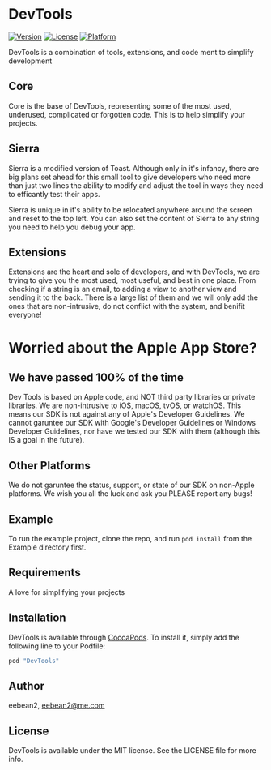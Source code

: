 # DevTools

[![Version](https://img.shields.io/cocoapods/v/DevTools.svg?style=flat)](http://cocoapods.org/pods/DevTools)
[![License](https://img.shields.io/cocoapods/l/DevTools.svg?style=flat)](http://cocoapods.org/pods/DevTools)
[![Platform](https://img.shields.io/cocoapods/p/DevTools.svg?style=flat)](http://cocoapods.org/pods/DevTools)

DevTools is a combination of tools, extensions, and code ment to simplify development

## Core

Core is the base of DevTools, representing some of the most used, underused, complicated or forgotten code. This is to help simplify your projects.

## Sierra

Sierra is a modified version of Toast. Although only in it's infancy, there are big plans set ahead for this small tool to give developers who need more than just two lines the ability to modify and adjust the tool in ways they need to efficantly test their apps.

Sierra is unique in it's ability to be relocated anywhere around the screen and reset to the top left. You can also set the content of Sierra to any string you need to help you debug your app.

## Extensions

Extensions are the heart and sole of developers, and with DevTools, we are trying to give you the most used, most useful, and best in one place. From checking if a string is an email, to adding a view to another view and sending it to the back. There is a large list of them and we will only add the ones that are non-intrusive, do not conflict with the system, and benifit everyone!

# Worried about the Apple App Store?

## We have passed 100% of the time

Dev Tools is based on Apple code, and NOT third party libraries or private libraries. We are non-intrusive to iOS, macOS, tvOS, or watchOS. This means our SDK is not against any of Apple's Developer Guidelines. We cannot garuntee our SDK with Google's Developer Guidelines or Windows Developer Guidelines, nor have we tested our SDK with them (although this IS a goal in the future).

## Other Platforms

We do not garuntee the status, support, or state of our SDK on non-Apple platforms. We wish you all the luck and ask you PLEASE report any bugs!

## Example

To run the example project, clone the repo, and run `pod install` from the Example directory first.

## Requirements

A love for simplifying your projects

## Installation

DevTools is available through [CocoaPods](http://cocoapods.org). To install
it, simply add the following line to your Podfile:

```ruby
pod "DevTools"
```

## Author

eebean2, eebean2@me.com

## License

DevTools is available under the MIT license. See the LICENSE file for more info.
